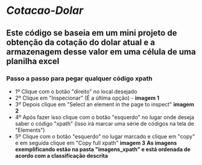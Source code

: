 # _Cotacao-Dolar_


## Este código se baseia em um mini projeto de obtenção da cotação do dolar atual e a armazenagem desse valor em uma célula de uma planilha excel


### Passo a passo para pegar qualquer código xpath

* 1º Clique com o botão "direito" no local desejado
* 2º Clique em "Inspecionar" (É a última opção) -  **imagem 1**
* 3º Depois clique em "Select an element in the page to inspect"  **imagem 2**
* 4º Após fazer isso clique com o botão "esquerdo" no lugar onde deseja saber o código "xpath" (isso irá marcar uma série de códigos na tela de "Elements")
* 5º Clique com o botão "esquerdo" no lugar marcado e clique em "copy" e em seguida clique em "Copy full xpath" **imagem 3**
**As imagens exemplificando estão na pasta "imagens_xpath" e está ordenada de acordo com a classificação descrita**